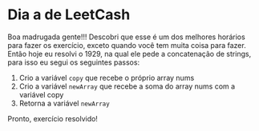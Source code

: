 # Dia a de LeetCash

Boa madrugada gente!!! Descobri que esse é um dos melhores horários para fazer os exercício, exceto quando você tem muita coisa para fazer. Então hoje eu resolvi o 1929, na qual ele pede a concatenação de strings, para isso eu segui os seguintes passos:

1. Crio a variável `copy` que recebe o próprio array nums
2. Crio a variável `newArray` que recebe a soma do array nums com a variável copy
3. Retorna a variável `newArray`

Pronto, exercício resolvido!